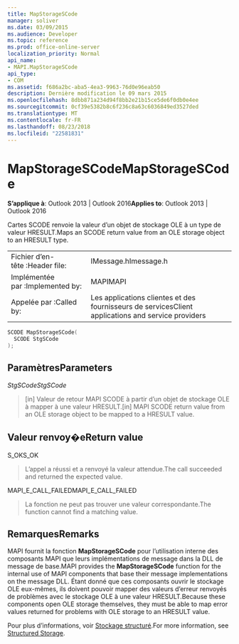 ```yaml
---
title: MapStorageSCode
manager: soliver
ms.date: 03/09/2015
ms.audience: Developer
ms.topic: reference
ms.prod: office-online-server
localization_priority: Normal
api_name:
- MAPI.MapStorageSCode
api_type:
- COM
ms.assetid: f686a2bc-aba5-4ea3-9963-76d0e96eab50
description: Dernière modification le 09 mars 2015
ms.openlocfilehash: 8dbb871a234d94f8bb2e21b15ce5de6f0db0e4ee
ms.sourcegitcommit: 0cf39e5382b8c6f236c8a63c6036849ed3527ded
ms.translationtype: MT
ms.contentlocale: fr-FR
ms.lasthandoff: 08/23/2018
ms.locfileid: "22581831"
---
```

# <a name="mapstoragescode"></a><span data-ttu-id="3d14f-103">MapStorageSCode</span><span class="sxs-lookup"><span data-stu-id="3d14f-103">MapStorageSCode</span></span>

  
  
<span data-ttu-id="3d14f-104">**S’applique à**: Outlook 2013 | Outlook 2016</span><span class="sxs-lookup"><span data-stu-id="3d14f-104">**Applies to**: Outlook 2013 | Outlook 2016</span></span> 
  
<span data-ttu-id="3d14f-105">Cartes SCODE renvoie la valeur d’un objet de stockage OLE à un type de valeur HRESULT.</span><span class="sxs-lookup"><span data-stu-id="3d14f-105">Maps an SCODE return value from an OLE storage object to an HRESULT type.</span></span> 
  
|||
|:-----|:-----|
|<span data-ttu-id="3d14f-106">Fichier d’en-tête :</span><span class="sxs-lookup"><span data-stu-id="3d14f-106">Header file:</span></span>  <br/> |<span data-ttu-id="3d14f-107">IMessage.h</span><span class="sxs-lookup"><span data-stu-id="3d14f-107">Imessage.h</span></span>  <br/> |
|<span data-ttu-id="3d14f-108">Implémentée par :</span><span class="sxs-lookup"><span data-stu-id="3d14f-108">Implemented by:</span></span>  <br/> |<span data-ttu-id="3d14f-109">MAPI</span><span class="sxs-lookup"><span data-stu-id="3d14f-109">MAPI</span></span>  <br/> |
|<span data-ttu-id="3d14f-110">Appelée par :</span><span class="sxs-lookup"><span data-stu-id="3d14f-110">Called by:</span></span>  <br/> |<span data-ttu-id="3d14f-111">Les applications clientes et des fournisseurs de services</span><span class="sxs-lookup"><span data-stu-id="3d14f-111">Client applications and service providers</span></span>  <br/> |
   
```cpp
SCODE MapStorageSCode(
  SCODE StgSCode
);
```

## <a name="parameters"></a><span data-ttu-id="3d14f-112">Paramètres</span><span class="sxs-lookup"><span data-stu-id="3d14f-112">Parameters</span></span>

 <span data-ttu-id="3d14f-113">_StgSCode_</span><span class="sxs-lookup"><span data-stu-id="3d14f-113">_StgSCode_</span></span>
  
> <span data-ttu-id="3d14f-114">[in] Valeur de retour MAPI SCODE à partir d’un objet de stockage OLE à mapper à une valeur HRESULT.</span><span class="sxs-lookup"><span data-stu-id="3d14f-114">[in] MAPI SCODE return value from an OLE storage object to be mapped to a HRESULT value.</span></span>
    
## <a name="return-value"></a><span data-ttu-id="3d14f-115">Valeur renvoy�e</span><span class="sxs-lookup"><span data-stu-id="3d14f-115">Return value</span></span>

<span data-ttu-id="3d14f-116">S_OK</span><span class="sxs-lookup"><span data-stu-id="3d14f-116">S_OK</span></span> 
  
> <span data-ttu-id="3d14f-117">L’appel a réussi et a renvoyé la valeur attendue.</span><span class="sxs-lookup"><span data-stu-id="3d14f-117">The call succeeded and returned the expected value.</span></span>
    
<span data-ttu-id="3d14f-118">MAPI_E_CALL_FAILED</span><span class="sxs-lookup"><span data-stu-id="3d14f-118">MAPI_E_CALL_FAILED</span></span> 
  
> <span data-ttu-id="3d14f-119">La fonction ne peut pas trouver une valeur correspondante.</span><span class="sxs-lookup"><span data-stu-id="3d14f-119">The function cannot find a matching value.</span></span>
    
## <a name="remarks"></a><span data-ttu-id="3d14f-120">Remarques</span><span class="sxs-lookup"><span data-stu-id="3d14f-120">Remarks</span></span>

<span data-ttu-id="3d14f-121">MAPI fournit la fonction **MapStorageSCode** pour l’utilisation interne des composants MAPI que leurs implémentations de message dans la DLL de message de base.</span><span class="sxs-lookup"><span data-stu-id="3d14f-121">MAPI provides the **MapStorageSCode** function for the internal use of MAPI components that base their message implementations on the message DLL.</span></span> <span data-ttu-id="3d14f-122">Étant donné que ces composants ouvrir le stockage OLE eux-mêmes, ils doivent pouvoir mapper des valeurs d’erreur renvoyés de problèmes avec le stockage OLE à une valeur HRESULT.</span><span class="sxs-lookup"><span data-stu-id="3d14f-122">Because these components open OLE storage themselves, they must be able to map error values returned for problems with OLE storage to an HRESULT value.</span></span> 
  
<span data-ttu-id="3d14f-123">Pour plus d’informations, voir [Stockage structuré](structured-storage-in-mapi.md).</span><span class="sxs-lookup"><span data-stu-id="3d14f-123">For more information, see [Structured Storage](structured-storage-in-mapi.md).</span></span> 
  

